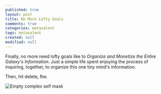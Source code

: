 ```yaml
---
published: true
layout: post
title: No More Lofty Goals
comments: true
categories: metavalent
tags: metavalent
created: null
modified: null
---
```

Finally, no more need lofty goals like to _Organize and Monetize the Entire Galaxy's Information_. Just a simple life spent enjoying the process of inquiring, together, to organize this one tiny mind's information.

Then, hit delete, ftw.

![Empty complex self mask]({{site.baseurl}}assets\images\empty.complex.self.mask.jpg)
